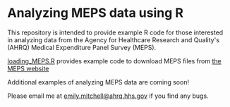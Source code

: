 # Analyzing MEPS data using R

This repository is intended to provide example R code for those interested in analyzing data from the Agency for Healthcare Research and Quality's (AHRQ) Medical Expenditure Panel Survey (MEPS).

[loading_MEPS.R](loading_MEPS.R) provides example code to download MEPS files from <a href = "https://meps.ahrq.gov/mepsweb/data_stats/download_data_files.jsp" target = "_blank">the MEPS website</a>

Additional examples of analyzing MEPS data are coming soon!

Please email me at emily.mitchell@ahrq.hhs.gov if you find any bugs.
